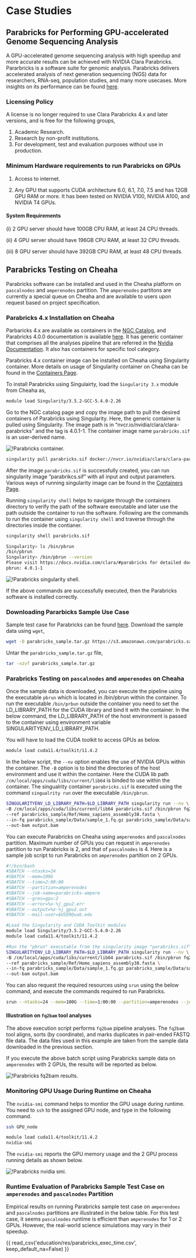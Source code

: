 # Case Studies

## Parabricks for Performing GPU-accelerated Genome Sequencing Analysis

A GPU-accelerated genome sequencing analysis with high speedup and more accurate results can be achieved with NVIDIA Clara Parabricks. Pararbricks is a software suite for genomic analysis. Parabricks delivers accelerated analysis of next generation sequencing (NGS) data for researchers, RNA-seq, population studies, and many more usecases. More insights on its performance can be found [here](https://resources.nvidia.com/en-us-genomics-ep/healthcare-genomics-?lx=OhKlSJ).

### Licensing Policy

A license is no longer required to use Clara Parabricks 4.x and later versions, and is free for the following groups,

1. Academic Research.
2. Research by non-profit institutions.
3. For development, test and evaluation purposes without use in production.

### Minimum Hardware requirements to run Parabricks on GPUs

1. Access to internet.

2. Any GPU that supports CUDA architecture 6.0, 6.1, 7.0, 7.5 and has 12GB GPU RAM or more. It has been tested on NVIDIA V100, NVIDIA A100, and NVIDIA T4 GPUs.

#### System Requirements

(i) 2 GPU server should have 100GB CPU RAM, at least 24 CPU threads.

(ii) 4 GPU server should have 196GB CPU RAM, at least 32 CPU threads.

(iii) 8 GPU server should have 392GB CPU RAM, at least 48 CPU threads.

## Parabricks Testing on Cheaha

Parabricks software can be installed and used in the Cheaha platform on `pascalnodes` and `amperenodes` partition. The `amperenodes` partitons are currently a special queue on Cheaha and are available to users upon request based on project specification.

### Parabricks 4.x Installation on Cheaha

Parbaricks 4.x are available as containers in the [NGC Catalog](https://catalog.ngc.nvidia.com/orgs/nvidia/collections/claraparabricks/entities), and Parabricks 4.0.0 documentation is available [here](https://docs.nvidia.com/clara/parabricks/4.0.0/index.html). It has generic container that comprises all the analyses pipeline that are referred in the [Nvidia Documentation](https://docs.nvidia.com/clara/parabricks/4.0.0/toolreference.html). It also has containers for specific tool category.

Parabricks 4.x container image can be installed on Cheaha using Singularity container. More details on usage of Singularity container on Cheaha can be found in the [Containers Page](../workflow_solutions/getting_containers.md).

To install Parabricks using Singulairty, load the `Singularity 3.x` module from Cheaha as,

```bash
module load Singularity/3.5.2-GCC-5.4.0-2.26
```

Go to the NGC catalog page and copy the image path to pull the desired containers of Parabricks using Singularity. Here, the generic container is pulled using Singularity.  The image path is in “nvcr.io/nvidia/clara/clara-parabricks" and the tag is 4.0.1-1. The container image name `parabricks.sif` is an user-derived name.

![!Parabricks container.](./images/parabricks_container.png)

```bash
singularity pull parabricks.sif docker://nvcr.io/nvidia/clara/clara-parabricks:4.0.1-1
```

After the image `parabricks.sif` is successfully created, you can run singularity image “parabrikcs.sif” with all input and output parameters. Various ways of running singularity image can be found in the [Containers Page](../workflow_solutions/getting_containers.md).

Running `singularity shell` helps to navigate through the containers directory to verify the path of the software executable and later use the path outside the container to run the software. Following are the commands to run the container using `singularity shell` and traverse through the directories inside the contianer.

```bash
singularity shell parabricks.sif
```

```bash
Singularity> ls /bin/pbrun
/bin/pbrun
Singularity> /bin/pbrun --version
Please visit https://docs.nvidia.com/clara/#parabricks for detailed documentation
pbrun: 4.0.1-1
```

![!Parabricks singularity shell.](./images/parabricks_singularity_shell.png)

If the above commands are successfully executed, then the Parabricks software is installed correctly.

### Downloading Pararbicks Sample Use Case

Sample test case for Parabricks can be found [here](https://docs.nvidia.com/clara/parabricks/4.0.0/tutorials/gettingthesampledata.html). Download the sample data using `wget`,

```bash
wget -O parabricks_sample.tar.gz https://s3.amazonaws.com/parabricks.sample/parabricks_sample.tar.gz
```

Untar the `parabricks_sample.tar.gz` file,

```bash
tar -xzvf parabricks_sample.tar.gz
```

### Parabricks Testing on `pascalnodes` and `amperenodes` on Cheaha

Once the sample data is downloaded, you can execute the pipeline using the executable `pbrun` which is located in /bin/pbrun within the container. To run the executable `/bin/prbun` outside the container you need to set the LD_LIBRARY_PATH for the CUDA library and bind it with the container. In the below command, the LD_LIBRARY_PATH of the host environment is passed to the container using environment variable SINGULARITYENV_LD_LIBRARY_PATH.

You will have to load the CUDA toolkit to access GPUs as below.

```bash
module load cuda11.4/toolkit/11.4.2
```

In the below script, the `--nv` option enables the use of NVIDIA GPUs within the container. The `-B` option is to bind the directories of the host environment and use it within the container. Here the CUDA lib path `/cm/local/apps/cuda/libs/current/lib64` is binded to use within the container. The singualrity container `parabricks.sif` is executed using the command `singualrity run` over the executable `/bin/pbrun`.

```bash
SINGULARITYENV_LD_LIBRARY_PATH=$LD_LIBRARY_PATH singularity run --nv \
–B /cm/local/apps/cuda/libs/current/lib64 parabricks.sif /bin/pbrun fq2bam \
--ref parabricks_sample/Ref/Homo_sapiens_assembly38.fasta \
--in-fq parabricks_sample/Data/sample_1.fq.gz parabricks_sample/Data/sample_2.fq.gz \
--out-bam output.bam
```

You can execute Parabricks on Cheaha using `amperenodes` and `pascalnodes` partition. Maximum number of GPUs you can request in `amperenodes` partition to run Parabricks is 2, and that of `pascalnodes` is 4.  Here is a sample job script to run Parabricks on `amperenodes` partition on 2 GPUs.

```bash
#!/bin/bash
#SBATCH --ntasks=24
#SBATCH --mem=100G
#SBATCH --time=2:00:00
#SBATCH --partition=amperenodes
#SBATCH --job-name=parabricks-ampere
#SBATCH --gres=gpu:2
#SBATCH --error=%x-%j_gpu2.err
#SBATCH --output=%x-%j_gpu2.out
#SBATCH --mail-user=$USER@uab.edu

#Load the Singularity and CUDA Toolkit modules
module load Singularity/3.5.2-GCC-5.4.0-2.26
module load cuda11.4/toolkit/11.4.2

#Run the "pbrun" executable from the singularity image "parabrikcs.sif", and pass the CUDA lib path to make it accessible within the container
SINGULARITYENV_LD_LIBRARY_PATH=$LD_LIBRARY_PATH singularity run --nv \
-B /cm/local/apps/cuda/libs/current/lib64 parabricks.sif /bin/pbrun fq2bam \
--ref parabricks_sample/Ref/Homo_sapiens_assembly38.fasta \
--in-fq parabricks_sample/Data/sample_1.fq.gz parabricks_sample/Data/sample_2.fq.gz \
--out-bam output.bam
```

You can also request the required resources using `srun` using the below command, and execute the commands required to run Parabricks.

```bash
srun --ntasks=24 --mem=100G --time=1:00:00 --partition=amperenodes --job-name=parabricks-ampere --gres=gpu:2 --pty /bin/bash
```

#### Illustration on `fq2bam` tool analyses

The above execution script performs `fq2bam` pipeline analyses. The `fq2bam` tool aligns, sorts (by coordinate), and marks duplicates in pair-ended FASTQ file data. The data files used in this example are taken from the sample data downloaded in the previous section.

If you execute the above batch script using Parabricks sample data on `amperenodes` with 2 GPUs, the results will be reported as below.

![!Parabricks fq2bam results.](./images/parabricks_fq2bam_results.png)

### Monitoring GPU Usage During Runtime on Cheaha

The `nvidia-smi` command helps to montior the GPU usage during runtime. You need to `ssh` to the assigned GPU node, and type in the following command.

```bash
ssh GPU_node
```

```bash
module load cuda11.4/toolkit/11.4.2
nvidia-smi
```

The `nvidia-smi` reports the GPU memory usage and the 2 GPU process running details as shown below.

![!Parabricks nvidia smi.](./images/parabricks_nvidia-smi.png)

### Runtime Evaluation of Parabricks Sample Test Case on `amperenodes` and `pascalnodes` Partition

Empirical results on running Parabricks sample test case on `amperendoes` and `pascalnodes` partitions are illustrated in the below table. For this test case, it seems `pascalnodes` runtime is efficient than `amperenodes` for 1 or 2 GPUs. However, the real-world science simulations may vary in their speedup.

{{ read_csv('education/res/parabricks_exec_time.csv', keep_default_na=False) }}
